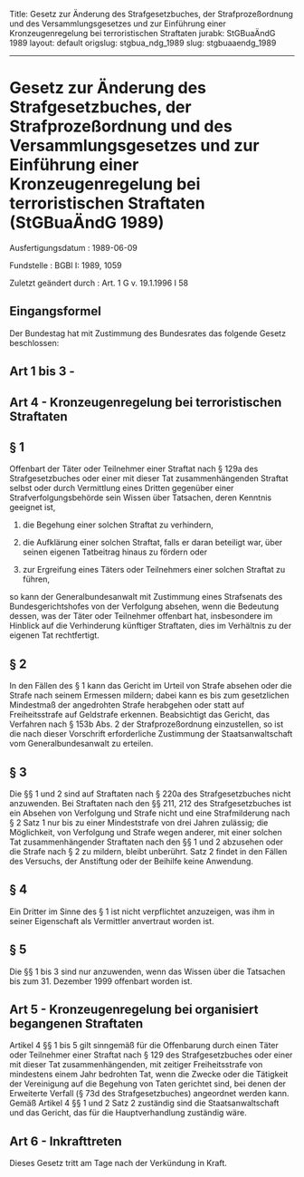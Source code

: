Title: Gesetz zur Änderung des Strafgesetzbuches, der Strafprozeßordnung und des Versammlungsgesetzes
  und zur Einführung einer Kronzeugenregelung bei terroristischen Straftaten
jurabk: StGBuaÄndG 1989
layout: default
origslug: stgbua_ndg_1989
slug: stgbuaaendg_1989

---

# Gesetz zur Änderung des Strafgesetzbuches, der Strafprozeßordnung und des Versammlungsgesetzes und zur Einführung einer Kronzeugenregelung bei terroristischen Straftaten (StGBuaÄndG 1989)

Ausfertigungsdatum
:   1989-06-09

Fundstelle
:   BGBl I: 1989, 1059

Zuletzt geändert durch
:   Art. 1 G v. 19.1.1996 I 58


## Eingangsformel

Der Bundestag hat mit Zustimmung des Bundesrates das folgende Gesetz
beschlossen:


## Art 1 bis 3 -



## Art 4 - Kronzeugenregelung bei terroristischen Straftaten



## § 1

Offenbart der Täter oder Teilnehmer einer Straftat nach § 129a des
Strafgesetzbuches oder einer mit dieser Tat zusammenhängenden Straftat
selbst oder durch Vermittlung eines Dritten gegenüber einer
Strafverfolgungsbehörde sein Wissen über Tatsachen, deren Kenntnis
geeignet ist,

1.  die Begehung einer solchen Straftat zu verhindern,


2.  die Aufklärung einer solchen Straftat, falls er daran beteiligt war,
    über seinen eigenen Tatbeitrag hinaus zu fördern oder


3.  zur Ergreifung eines Täters oder Teilnehmers einer solchen Straftat zu
    führen,



so kann der Generalbundesanwalt mit Zustimmung eines Strafsenats des
Bundesgerichtshofes von der Verfolgung absehen, wenn die Bedeutung
dessen, was der Täter oder Teilnehmer offenbart hat, insbesondere im
Hinblick auf die Verhinderung künftiger Straftaten, dies im Verhältnis
zu der eigenen Tat rechtfertigt.


## § 2

In den Fällen des § 1 kann das Gericht im Urteil von Strafe absehen
oder die Strafe nach seinem Ermessen mildern; dabei kann es bis zum
gesetzlichen Mindestmaß der angedrohten Strafe herabgehen oder statt
auf Freiheitsstrafe auf Geldstrafe erkennen. Beabsichtigt das Gericht,
das Verfahren nach § 153b Abs. 2 der Strafprozeßordnung einzustellen,
so ist die nach dieser Vorschrift erforderliche Zustimmung der
Staatsanwaltschaft vom Generalbundesanwalt zu erteilen.


## § 3

Die §§ 1 und 2 sind auf Straftaten nach § 220a des Strafgesetzbuches
nicht anzuwenden. Bei Straftaten nach den §§ 211, 212 des
Strafgesetzbuches ist ein Absehen von Verfolgung und Strafe nicht und
eine Strafmilderung nach § 2 Satz 1 nur bis zu einer Mindeststrafe von
drei Jahren zulässig; die Möglichkeit, von Verfolgung und Strafe wegen
anderer, mit einer solchen Tat zusammenhängender Straftaten nach den
§§ 1 und 2 abzusehen oder die Strafe nach § 2 zu mildern, bleibt
unberührt. Satz 2 findet in den Fällen des Versuchs, der Anstiftung
oder der Beihilfe keine Anwendung.


## § 4

Ein Dritter im Sinne des § 1 ist nicht verpflichtet anzuzeigen, was
ihm in seiner Eigenschaft als Vermittler anvertraut worden ist.


## § 5

Die §§ 1 bis 3 sind nur anzuwenden, wenn das Wissen über die Tatsachen
bis zum 31. Dezember 1999 offenbart worden ist.


## Art 5 - Kronzeugenregelung bei organisiert begangenen Straftaten

Artikel 4 §§ 1 bis 5 gilt sinngemäß für die Offenbarung durch einen
Täter oder Teilnehmer einer Straftat nach § 129 des Strafgesetzbuches
oder einer mit dieser Tat zusammenhängenden, mit zeitiger
Freiheitsstrafe von mindestens einem Jahr bedrohten Tat, wenn die
Zwecke oder die Tätigkeit der Vereinigung auf die Begehung von Taten
gerichtet sind, bei denen der Erweiterte Verfall (§ 73d des
Strafgesetzbuches) angeordnet werden kann. Gemäß Artikel 4 §§ 1 und 2
Satz 2 zuständig sind die Staatsanwaltschaft und das Gericht, das für
die Hauptverhandlung zuständig wäre.


## Art 6 - Inkrafttreten

Dieses Gesetz tritt am Tage nach der Verkündung in Kraft.

